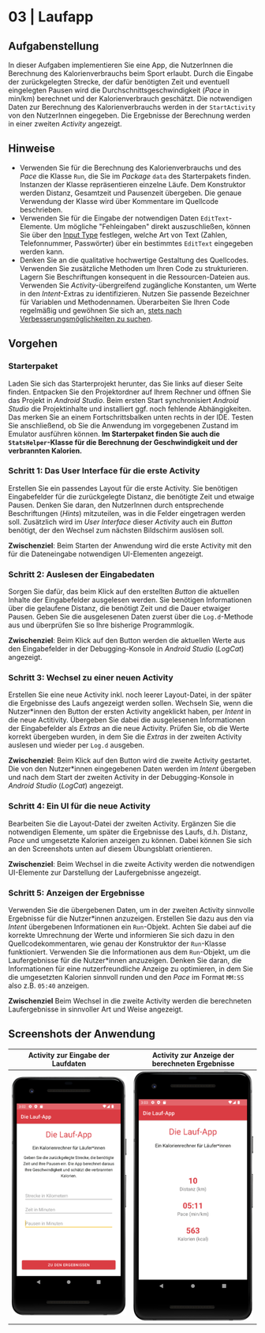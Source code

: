 # 03 | Laufapp

## Aufgabenstellung

In dieser Aufgaben implementieren Sie eine App, die NutzerInnen die Berechnung des Kalorienverbrauchs beim Sport erlaubt. Durch die Eingabe der zurückgelegten Strecke, der dafür benötigten Zeit und eventuell eingelegten Pausen wird die Durchschnittsgeschwindigkeit (*Pace* in min/km) berechnet und der Kalorienverbrauch geschätzt. Die notwendigen Daten zur Berechnung des Kalorienverbrauchs werden in der `StartActivity` von den NutzerInnen eingegeben. Die Ergebnisse der Berechnung werden in einer zweiten *Activity* angezeigt.

## Hinweise

- Verwenden Sie für die Berechnung des Kalorienverbrauchs und des *Pace* die Klasse `Run`, die Sie im _Package_ `data` des Starterpakets finden. Instanzen der Klasse repräsentieren einzelne Läufe. Dem Konstruktor werden Distanz, Gesamtzeit und Pausenzeit übergeben. Die genaue Verwendung der Klasse wird über Kommentare im Quellcode beschrieben.
- Verwenden Sie für die Eingabe der notwendigen Daten `EditText`-Elemente. Um mögliche "Fehleingaben" direkt auszuschließen, können Sie über den [Input Type](https://developer.android.com/training/keyboard-input/style) festlegen, welche Art von Text (Zahlen, Telefonnummer, Passwörter) über ein bestimmtes `EditText` eingegeben werden kann.
- Denken Sie an die qualitative hochwertige Gestaltung des Quellcodes. Verwenden Sie zusätzliche Methoden um Ihren Code zu strukturieren. Lagern Sie Beschriftungen konsequent in die Ressourcen-Dateien aus. Verwenden Sie *Activity*-übergreifend zugängliche Konstanten, um Werte in den *Intent*-Extras zu identifizieren. Nutzen Sie passende Bezeichner für Variablen und Methodennamen. Überarbeiten Sie Ihren Code regelmäßig und gewöhnen Sie sich an, [stets nach Verbesserungsmöglichkeiten zu suchen](https://martinfowler.com/bliki/OpportunisticRefactoring.html).

## Vorgehen

### Starterpaket

Laden Sie sich das Starterprojekt herunter, das Sie links auf dieser Seite finden. Entpacken Sie den Projektordner auf Ihrem Rechner und öffnen Sie das Projekt in *Android Studio*. Beim ersten Start synchronisiert *Android Studio* die Projektinhalte und installiert ggf. noch fehlende Abhängigkeiten. Das merken Sie an einem Fortschrittsbalken unten rechts in der IDE. Testen Sie anschließend, ob Sie die Anwendung im vorgegebenen Zustand im Emulator ausführen können. **Im Starterpaket finden Sie auch die `StatsHelper`-Klasse für die Berechnung der Geschwindigkeit und der verbrannten Kalorien.**

### Schritt 1: Das User Interface für die erste Activity

Erstellen Sie ein passendes Layout für die erste Activity. Sie benötigen Eingabefelder für die zurückgelegte Distanz, die benötigte Zeit und etwaige Pausen. Denken Sie daran, den NutzerInnen durch entsprechende Beschriftungen (_Hints_) mitzuteilen, was in die Felder eingetragen werden soll. Zusätzlich wird im *User Interface* dieser *Activity* auch ein *Button* benötigt, der den Wechsel zum nächsten Bildschirm auslösen soll.

**Zwischenziel**: Beim Starten der Anwendung wird die erste Activity mit den für die Dateneingabe notwendigen UI-Elementen angezeigt.

### Schritt 2: Auslesen der Eingabedaten

Sorgen Sie dafür, das beim Klick auf den erstellten *Button* die aktuellen Inhalte der Eingabefelder ausgelesen werden. Sie benötigen Informationen über die gelaufene Distanz, die benötigt Zeit und die Dauer etwaiger Pausen. Geben Sie die ausgelesenen Daten zuerst über die `Log.d`-Methode aus und überprüfen Sie so Ihre bisherige Programmlogik.

**Zwischenziel**: Beim Klick auf den Button werden die aktuellen Werte aus den Eingabefelder in der Debugging-Konsole in _Android Studio_ (_LogCat_) angezeigt.

### Schritt 3: Wechsel zu einer neuen Activity

Erstellen Sie eine neue Activity inkl. noch leerer Layout-Datei, in der später die Ergebnisse des Laufs angezeigt werden sollen. Wechseln Sie, wenn die Nutzer\*innen den Button der ersten Activity angeklickt haben, per _Intent_ in die neue Actitivity. Übergeben Sie dabei die ausgelesenen Informationen der Eingabefelder als _Extras_ an die neue Activity. Prüfen Sie, ob die Werte korrekt übergeben wurden, in dem Sie die _Extras_ in der zweiten Activity auslesen und wieder per `Log.d` ausgeben.

**Zwischenziel**: Beim Klick auf den Button wird die zweite Activity gestartet. Die von den Nutzer\*innen eingegebenen Daten werden im _Intent_ übergeben und nach dem Start der zweiten Activity in der Debugging-Konsole in _Android Studio_ (_LogCat_) angezeigt.

### Schritt 4: Ein UI für die neue Activity

Bearbeiten Sie die Layout-Datei der zweiten Activity. Ergänzen Sie die notwendigen Elemente, um später die Ergebnisse des Laufs, d.h. Distanz, _Pace_ und umgesetzte Kalorien anzeigen zu können. Dabei können Sie sich an den Screenshots unten auf diesem Übungsblatt orientieren.

**Zwischenziel**: Beim Wechsel in die zweite Activity werden die notwendigen UI-Elemente zur Darstellung der Laufergebnisse angezeigt.

### Schritt 5: Anzeigen der Ergebnisse

Verwenden Sie die übergebenen Daten, um in der zweiten Activity sinnvolle Ergebnisse für die Nutzer\*innen anzuzeigen. Erstellen Sie dazu aus den via _Intent_ übergebenen Informationen ein `Run`-Objekt. Achten Sie dabei auf die korrekte Umrechnung der Werte und informieren Sie sich dazu in den Quellcodekommentaren, wie genau der Konstruktor der `Run`-Klasse funktioniert. Verwenden Sie die Informationen aus dem `Run`-Objekt, um die Laufergebnisse für die Nutzer\*innen anzuzeigen. Denken Sie daran, die Informationen für eine nutzerfreundliche Anzeige zu optimieren, in dem Sie die umgesetzten Kalorien sinnvoll runden und den _Pace_ im Format `MM:SS` also z.B. `05:40` anzeigen.

**Zwischenziel** Beim Wechsel in die zweite Activity werden die berechneten Laufergebnisse in sinnvoller Art und Weise angezeigt.

## Screenshots der Anwendung

| Activity zur Eingabe der Laufdaten | Activity zur Anzeige der berechneten Ergebnisse |
|:------:|:------:|
| ![Screenshot der Laufapps, Eingabe](./docs/screenshot-1.png "Screenshot der Laufapp, Eingabe") | ![Screenshot der Laufapps, Ergebnisse](./docs/screenshot-2.png "Screenshot der Laufapp, Ergebnisse") |
